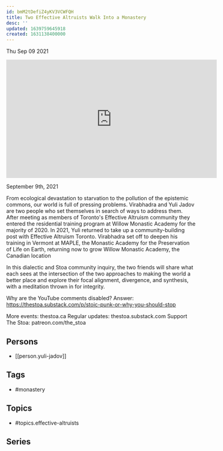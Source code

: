 ```yaml
---
id: bmM2tDefiZ4yKV3VCWFQH
title: Two Effective Altruists Walk Into a Monastery
desc: ''
updated: 1639759645918
created: 1631138400000
---
```





Thu Sep 09 2021

<iframe width="560" height="315" src="https://www.youtube.com/embed/1yaik2vJ_2A" title="Two Effective Altruists Walk Into a Monastery w/ Yuli Jadov and Vīrabhadra" frameborder="0" allow="accelerometer; autoplay; clipboard-write; encrypted-media; gyroscope; picture-in-picture" allowfullscreen ></iframe>

September 9th, 2021

From ecological devastation to starvation to the pollution of the epistemic commons, our world is full of pressing problems. Virabhadra and Yuli Jadov are two people who set themselves in search of ways to address them. After meeting as members of Toronto's Effective Altruism community they entered the residential training program at Willow Monastic Academy for the majority of 2020. In 2021, Yuli returned to take up a community-building post with Effective Altruism Toronto. Virabhadra set off to deepen his training in Vermont at MAPLE, the Monastic Academy for the Preservation of Life on Earth, returning now to grow Willow Monastic Academy, the Canadian location

In this dialectic and Stoa community inquiry, the two friends will share what each sees at the intersection of the two approaches to making the world a better place and explore their focal alignment, divergence, and synthesis, with a meditation thrown in for integrity. 

Why are the YouTube comments disabled? Answer: https://thestoa.substack.com/p/stoic-punk-or-why-you-should-stop

More events: thestoa.ca
Regular updates: thestoa.substack.com
Support The Stoa: patreon.com/the_stoa

## Persons

- [[person.yuli-jadov]]

## Tags

- #monastery

## Topics

- #topics.effective-altruists

## Series



